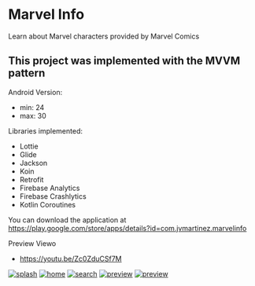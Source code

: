 # Marvel Info
Learn about Marvel characters provided by Marvel Comics
 
 
 ## This project was implemented with the MVVM pattern

Android Version:
 * min: 24
 * max: 30

Libraries implemented:
* Lottie
* Glide
* Jackson
* Koin
* Retrofit
* Firebase Analytics
* Firebase Crashlytics
* Kotlin Coroutines

You can download the application at https://play.google.com/store/apps/details?id=com.jvmartinez.marvelinfo

Preview Viewo
* https://youtu.be/Zc0ZduCSf7M



[![splash](capture/splash.png)](capture/splash.png)
[![home](capture/home.png)](capture/home.png)
[![search](capture/search.png)](capture/search.png)
[![preview](capture/preview_1.png)](capture/preview_1.png)
[![preview](capture/preview_2.png)](capture/preview_2.png)

